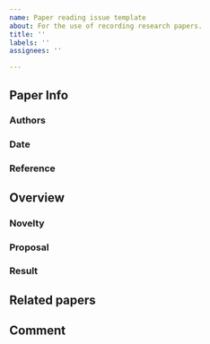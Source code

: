 ```yaml
---
name: Paper reading issue template
about: For the use of recording research papers.
title: ''
labels: ''
assignees: ''

---
```


## Paper Info
### Authors
### Date
### Reference

## Overview
### Novelty
### Proposal
### Result

## Related papers

## Comment
